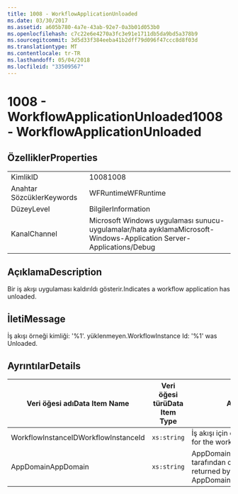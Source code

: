 ```yaml
---
title: 1008 - WorkflowApplicationUnloaded
ms.date: 03/30/2017
ms.assetid: a605b780-4a7e-43ab-92e7-0a3b01d053b0
ms.openlocfilehash: c7c22e6e4270a3fc3e91e1711db5da9bd5a378b9
ms.sourcegitcommit: 3d5d33f384eeba41b2dff79d096f47ccc8d8f03d
ms.translationtype: MT
ms.contentlocale: tr-TR
ms.lasthandoff: 05/04/2018
ms.locfileid: "33509567"
---
```

# <a name="1008---workflowapplicationunloaded"></a><span data-ttu-id="f9cac-102">1008 - WorkflowApplicationUnloaded</span><span class="sxs-lookup"><span data-stu-id="f9cac-102">1008 - WorkflowApplicationUnloaded</span></span>
## <a name="properties"></a><span data-ttu-id="f9cac-103">Özellikler</span><span class="sxs-lookup"><span data-stu-id="f9cac-103">Properties</span></span>  
  
|||  
|-|-|  
|<span data-ttu-id="f9cac-104">Kimlik</span><span class="sxs-lookup"><span data-stu-id="f9cac-104">ID</span></span>|<span data-ttu-id="f9cac-105">1008</span><span class="sxs-lookup"><span data-stu-id="f9cac-105">1008</span></span>|  
|<span data-ttu-id="f9cac-106">Anahtar Sözcükler</span><span class="sxs-lookup"><span data-stu-id="f9cac-106">Keywords</span></span>|<span data-ttu-id="f9cac-107">WFRuntime</span><span class="sxs-lookup"><span data-stu-id="f9cac-107">WFRuntime</span></span>|  
|<span data-ttu-id="f9cac-108">Düzey</span><span class="sxs-lookup"><span data-stu-id="f9cac-108">Level</span></span>|<span data-ttu-id="f9cac-109">Bilgiler</span><span class="sxs-lookup"><span data-stu-id="f9cac-109">Information</span></span>|  
|<span data-ttu-id="f9cac-110">Kanal</span><span class="sxs-lookup"><span data-stu-id="f9cac-110">Channel</span></span>|<span data-ttu-id="f9cac-111">Microsoft Windows uygulaması sunucu-uygulamalar/hata ayıklama</span><span class="sxs-lookup"><span data-stu-id="f9cac-111">Microsoft-Windows-Application Server-Applications/Debug</span></span>|  
  
## <a name="description"></a><span data-ttu-id="f9cac-112">Açıklama</span><span class="sxs-lookup"><span data-stu-id="f9cac-112">Description</span></span>  
 <span data-ttu-id="f9cac-113">Bir iş akışı uygulaması kaldırıldı gösterir.</span><span class="sxs-lookup"><span data-stu-id="f9cac-113">Indicates a workflow application has unloaded.</span></span>  
  
## <a name="message"></a><span data-ttu-id="f9cac-114">İleti</span><span class="sxs-lookup"><span data-stu-id="f9cac-114">Message</span></span>  
 <span data-ttu-id="f9cac-115">İş akışı örneği kimliği: '%1'. yüklenmeyen.</span><span class="sxs-lookup"><span data-stu-id="f9cac-115">WorkflowInstance Id: '%1' was Unloaded.</span></span>  
  
## <a name="details"></a><span data-ttu-id="f9cac-116">Ayrıntılar</span><span class="sxs-lookup"><span data-stu-id="f9cac-116">Details</span></span>  
  
|<span data-ttu-id="f9cac-117">Veri öğesi adı</span><span class="sxs-lookup"><span data-stu-id="f9cac-117">Data Item Name</span></span>|<span data-ttu-id="f9cac-118">Veri öğesi türü</span><span class="sxs-lookup"><span data-stu-id="f9cac-118">Data Item Type</span></span>|<span data-ttu-id="f9cac-119">Açıklama</span><span class="sxs-lookup"><span data-stu-id="f9cac-119">Description</span></span>|  
|--------------------|--------------------|-----------------|  
|<span data-ttu-id="f9cac-120">WorkflowInstanceID</span><span class="sxs-lookup"><span data-stu-id="f9cac-120">WorkflowInstanceId</span></span>|`xs:string`|<span data-ttu-id="f9cac-121">İş akışı için örnek kimliği</span><span class="sxs-lookup"><span data-stu-id="f9cac-121">The instance id for the workflow</span></span>|  
|<span data-ttu-id="f9cac-122">AppDomain</span><span class="sxs-lookup"><span data-stu-id="f9cac-122">AppDomain</span></span>|`xs:string`|<span data-ttu-id="f9cac-123">AppDomain.CurrentDomain.FriendlyName tarafından döndürülen dize.</span><span class="sxs-lookup"><span data-stu-id="f9cac-123">The string returned by AppDomain.CurrentDomain.FriendlyName.</span></span>|
